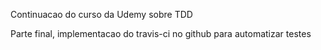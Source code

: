 Continuacao do curso da Udemy sobre TDD

Parte final, implementacao do travis-ci no github para automatizar testes
